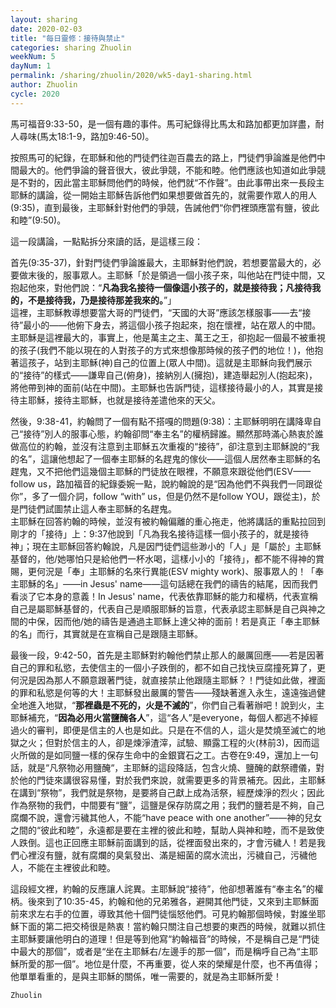 ```yaml
---
layout: sharing
date: 2020-02-03
title: "每日靈修：接待與禁止"
categories: sharing Zhuolin
weekNum: 5
dayNum: 1
permalink: /sharing/zhuolin/2020/wk5-day1-sharing.html
author: Zhuolin
cycle: 2020
---
```


馬可福音9:33-50，是一個有趣的事件。馬可紀錄得比馬太和路加都更加詳盡，耐人尋味(馬太18:1-9，路加9:46-50)。  

按照馬可的紀錄，在耶穌和他的門徒們往迦百農去的路上，門徒們爭論誰是他們中間最大的。他們爭論的聲音很大，彼此爭競，不能和睦。他們應該也知道如此爭競是不對的，因此當主耶穌問他們的時候，他們就“不作聲”。由此事帶出來一長段主耶穌的講論，從一開始主耶穌告訴他們如果想要做首先的，就需要作眾人的用人(9:35)，直到最後，主耶穌針對他們的爭競，告誡他們“你們裡頭應當有鹽，彼此和睦”(9:50)。  

這一段講論，一點點拆分來讀的話，是這樣三段：  

首先(9:35-37)，針對門徒們爭論誰最大，主耶穌對他們說，若想要當最大的，必要做末後的，服事眾人。主耶穌「於是領過一個小孩子來，叫他站在門徒中間，又抱起他來，對他們說：“**凡為我名接待一個像這小孩子的，就是接待我；凡接待我的，不是接待我，乃是接待那差我來的。**”」  
這裡，主耶穌教導想要當大哥的門徒們，“天國的大哥”應該怎樣服事——去“接待”最小的——他俯下身去，將這個小孩子抱起來，抱在懷裡，站在眾人的中間。主耶穌是這裡最大的，事實上，他是萬主之主、萬王之王，卻抱起一個最不被重視的孩子(我們不能以現在的人對孩子的方式來想像那時候的孩子們的地位！)，他抱著這孩子，站到主耶穌(神)自己的位置上(眾人中間)。這就是主耶穌向我們展示的“接待”的樣式——謙卑自己(俯身)，接納別人(擁抱)，建造舉起別人(抱起來)，將他帶到神的面前(站在中間)。主耶穌也告訴門徒，這樣接待最小的人，其實是接待主耶穌，接待主耶穌，也就是接待差遣他來的天父。  

然後，9:38-41，約翰問了一個有點不搭嘎的問題(9:38)：主耶穌明明在講降卑自己“接待”別人的服事心態，約翰卻問“奉主名”的權柄歸誰。顯然那時滿心熱衷於誰做高位的約翰，並沒有注意到主耶穌五次重複的“接待”，卻注意到主耶穌說的“我的名”，這讓他想起了一個奉主耶穌的名趕鬼的傢伙——這個人居然奉主耶穌的名趕鬼，又不把他們這幾個主耶穌的門徒放在眼裡，不願意來跟從他們(ESV——follow us，路加福音的紀錄委婉一點，說約翰說的是“因為他們不與我們一同跟從你”，多了一個介詞，follow “with” us，但是仍然不是follow YOU，跟從主)，於是門徒們試圖禁止這人奉主耶穌的名趕鬼。  
主耶穌在回答約翰的時候，並沒有被約翰偏離的重心拖走，他將講話的重點拉回到剛才的「接待」上：9:37他說到「凡為我名接待這樣一個小孩子的，就是接待神」；現在主耶穌回答約翰說，凡是因門徒們這些渺小的「人」是「屬於」主耶穌基督的，他/她哪怕只是給他們一杯水喝，這樣小小的「接待」，都不能不得神的賞賜，更何況是「奉」主耶穌的名來行異能(ESV mighty work)、服事眾人的！「奉主耶穌的名」——in Jesus' name——這句話總在我們的禱告的結尾，因而我們看淡了它本身的意義！In Jesus' name，代表依靠耶穌的能力和權柄，代表宣稱自己是屬耶穌基督的，代表自己是順服耶穌的旨意，代表承認主耶穌是自己與神之間的中保，因而他/她的禱告是通過主耶穌上達父神的面前！若是真正「奉主耶穌的名」而行，其實就是在宣稱自己是跟隨主耶穌。  

最後一段，9:42-50，首先是主耶穌對約翰他們禁止那人的嚴厲回應——若是因著自己的罪和私慾，去使信主的一個小子跌倒的，都不如自己找快豆腐撞死算了，更何況是因為那人不願意跟著門徒，就直接禁止他跟隨主耶穌？！門徒如此做，裡面的罪和私慾是何等的大！主耶穌發出嚴厲的警告——殘缺著進入永生，遠遠強過健全地進入地獄，“**那裡蟲是不死的，火是不滅的**”，你們自己看著辦吧！說到火，主耶穌補充，“**因為必用火當鹽醃各人**”，這“各人”是everyone，每個人都逃不掉經過火的審判，即便是信主的人也是如此。只是在不信的人，這火是焚燒至滅亡的地獄之火；但對於信主的人，卻是煉淨渣滓，試驗、顯露工程的火(林前3)，因而這火所做的是如同鹽一樣的保存生命中的金銀寶石之工。古卷在9:49，還加上一句話，就是“凡祭物必用鹽醃“，主耶穌的這段降話，包含火燒、鹽醃的獻祭禮儀，對於他的門徒來講很容易懂，對於我們來說，就需要更多的背景補充。因此，主耶穌在講到“祭物”，我們就是祭物，是要將自己獻上成為活祭，經歷煉淨的烈火；因此作為祭物的我們，中間要有“鹽”，這鹽是保存防腐之用；我們的鹽若是不夠，自己腐爛不說，還會污穢其他人，不能“have peace with one another”——神的兒女之間的“彼此和睦”，永遠都是要在主裡的彼此和睦，幫助人與神和睦，而不是致使人跌倒。這也正回應主耶穌前面講到的話，從裡面發出來的，才會污穢人！若是我們心裡沒有鹽，就有腐爛的臭氣發出、滿是細菌的腐水流出，污穢自己，污穢他人，不能在主裡彼此和睦。  

這段經文裡，約翰的反應讓人詫異。主耶穌說“接待”，他卻想著誰有“奉主名”的權柄。後來到了10:35-45，約翰和他的兄弟雅各，避開其他門徒，又來到主耶穌面前來求左右手的位置，導致其他十個門徒惱怒他們。可見約翰那個時候，對誰坐耶穌下面的第二把交椅很是熱衷！當約翰只關注自己想要的東西的時候，就難以抓住主耶穌要讓他明白的道理！但是等到他寫“約翰福音”的時候，不是稱自己是“門徒中最大的那個”，或者是“坐在主耶穌右/左邊手的那一個”，而是稱呼自己為“主耶穌所愛的那一個”。地位是什麼，不再重要，從人來的榮耀是什麼，也不再值得；他單單看重的，是與主耶穌的關係，唯一需要的，就是為主耶穌所愛！  

`Zhuolin`  
